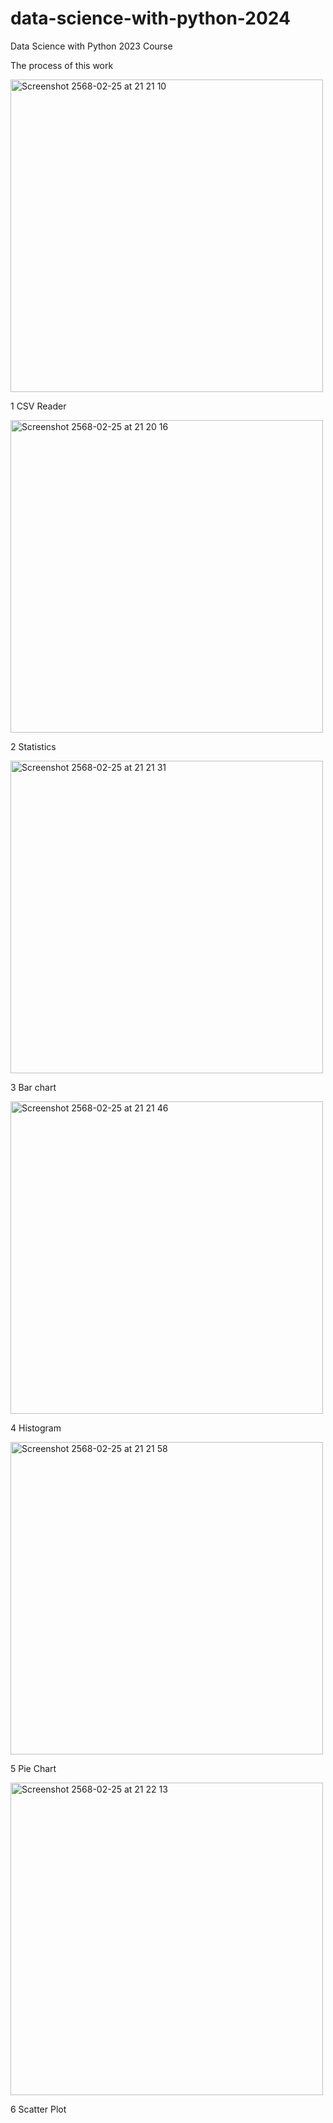 # data-science-with-python-2024
Data Science with Python 2023 Course

The process of this work

<img width="500" alt="Screenshot 2568-02-25 at 21 21 10" src="https://github.com/user-attachments/assets/48f08243-2ab4-418f-aa20-d368b2c43397" />

1 CSV Reader


<img width="500" alt="Screenshot 2568-02-25 at 21 20 16" src="https://github.com/user-attachments/assets/facf2f8b-9e77-4d91-b841-953af174b99b" />

2 Statistics


<img width="500" alt="Screenshot 2568-02-25 at 21 21 31" src="https://github.com/user-attachments/assets/6a328527-d9b7-4fad-b918-84389bd46e52" /> 

3 Bar chart

<img width="500" alt="Screenshot 2568-02-25 at 21 21 46" src="https://github.com/user-attachments/assets/80e58635-c47b-4202-aa7e-db153b561988" />

4 Histogram


<img width="500" alt="Screenshot 2568-02-25 at 21 21 58" src="https://github.com/user-attachments/assets/64eb0854-2bdc-4bc7-b9a4-54187212ceab" />

5 Pie Chart

<img width="500" alt="Screenshot 2568-02-25 at 21 22 13" src="https://github.com/user-attachments/assets/aff2963b-a982-4cd9-91a9-3506cac2c005" />

6 Scatter Plot


